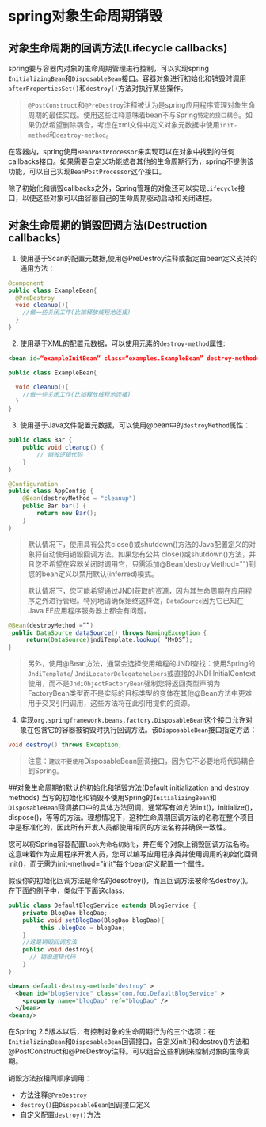 # spring对象生命周期销毁

## 对象生命周期的回调方法(Lifecycle callbacks)
spring要与容器内对象的生命周期管理进行控制，可以实现spring `InitializingBean`和`DisposableBean`接口。容器对象进行初始化和销毁时调用`afterPropertiesSet()`和`destroy()`方法对执行某些操作。

>`@PostConstruct`和`@PreDestroy`注释被认为是spring应用程序管理对象生命周期的最佳实践。使用这些注释意味着bean不与Spring`特定的接口耦合`。如果仍然希望删除耦合，考虑在xml文件中定义对象元数据中使用`init-method`和`destroy-method`。

在容器内，spring使用`BeanPostProcessor`来实现可以在对象中找到的任何callbacks接口。如果需要自定义功能或者其他的生命周期行为，spring不提供该功能，可以自己实现`BeanPostProcessor`这个接口。

除了初始化和销毁​​callbacks之外，Spring管理的对象还可以实现`Lifecycle`接口，以便这些对象可以由容器自己的生命周期驱动启动和关闭进程。

## 对象生命周期的销毁回调方法(Destruction callbacks)
1. 使用基于Scan的配置元数据,使用@PreDestroy注释或指定由bean定义支持的通用方法：
```java
@component
public class ExampleBean{
  @PreDestroy
  void cleanup(){
    //做一些关闭工作(比如释放线程池连接)
  }
}
```

2. 使用基于XML的配置元数据，可以使用<bean/>元素的`destroy-method`属性:
```xml
<bean id=“exampleInitBean” class=“examples.ExampleBean” destroy-method=“cleanup” />
```
```java
public class ExampleBean{

  void cleanup(){
    //做一些关闭工作(比如释放线程池连接)
  }
}
```

3. 使用基于Java文件配置元数据，可以使用@bean中的`destroyMethod`属性：
```java
public class Bar {
    public void cleanup() {
        // 销毁逻辑代码
    }
}

@Configuration
public class AppConfig {
    @Bean(destroyMethod = "cleanup")
    public Bar bar() {
        return new Bar();
    }
}
```
>默认情况下，使用具有公共close()或shutdown()方法的Java配置定义的对象将自动使用销毁回调方法。如果您有公共 close()或shutdown()方法，并且您不希望在容器关闭时调用它，只需添加@Bean(destroyMethod="")到您的bean定义以禁用默认(inferred)模式。
>
>默认情况下，您可能希望通过JNDI获取的资源，因为其生命周期在应用程序之外进行管理。特别地请确保始终这样做，`DataSource`因为它已知在Java EE应用程序服务器上都会有问题。
```java
@Bean(destroyMethod =“”)
 public DataSource dataSource() throws NamingException {
     return(DataSource)jndiTemplate.lookup( “MyDS”);
}
```
>另外，使用@Bean方法，通常会选择使用编程的JNDI查找：使用Spring的`JndiTemplate`/ `JndiLocatorDelegatehelpers`或直接的JNDI InitialContext使用，而不是`JndiObjectFactoryBean`强制您将返回类型声明为FactoryBean类型而不是实际的目标类型的变体在其他@Bean方法中更难用于交叉引用调用，这些方法将在此引用提供的资源。


4. 实现`org.springframework.beans.factory.DisposableBean`这个接口允许对象在包含它的容器被销毁时执行回调方法。该`DisposableBean`接口指定方法：
```java
void destroy() throws Exception;
```
>注意：`建议不要使用`DisposableBean回调接口，因为它不必要地将代码耦合到Spring。

##对象生命周期的默认的初始化和销毁方法(Default initialization and destroy methods)
当写的初始化和销毁不使用Spring的`InitializingBean`和`DisposableBean`回调接口中的具体方法回调，通常写有如方法init()，initialize()，dispose()，等等的方法。理想情况下，这种生命周期回调方法的名称在整个项目中是标准化的，因此所有开发人员都使用相同的方法名称并确保一致性。

您可以将Spring容器配置`look`为`命名初始化`，并在每个对象上销毁回调方法名称。这意味着作为应用程序开发人员，您可以编写应用程序类并使用调用的初始化回调init()，而无需为init-method="init"每个bean定义配置一个属性。

假设你的初始化回调方法是命名的desotroy()，而且回调方法被命名destroy()。在下面的例子中，类似于下面这class:
```java
public class DefaultBlogService extends BlogService {
    private BlogDao blogDao;
    public void setBlogDao(BlogDao blogDao){
         this .blogDao = blogDao;
    }
    //这是销毁回调方法
    public void destroy{
      // 销毁逻辑代码
    }
}
```

```xml
<beans default-destroy-method="destroy" >
  <bean id="blogService" class="com.foo.DefaultBlogService" >
    <property name="blogDao" ref="blogDao" />
  </bean>
<beans/>
```

在Spring 2.5版本以后，有控制对象的生命周期行为的三个选项：在`InitializingBean`和`DisposableBean`回调接口，自定义init()和destroy()方法和@PostConstruct和@PreDestroy注释。可以组合这些机制来控制对象的生命周期。

销毁方法按相同顺序调用：
* 方法注释`@PreDestroy`
* `destroy()`由`DisposableBean`回调接口定义
* 自定义配置`destroy()`方法
